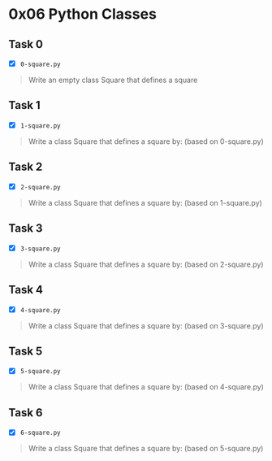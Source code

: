 # 0x06 Python Classes

## Task 0
- [x] `0-square.py`
> Write an empty class Square that defines a square

## Task 1
- [x] `1-square.py`
> Write a class Square that defines a square by: (based on 0-square.py)

## Task 2
- [x] `2-square.py`
> Write a class Square that defines a square by: (based on 1-square.py)

## Task 3
- [x] `3-square.py`
> Write a class Square that defines a square by: (based on 2-square.py)

## Task 4
- [x] `4-square.py`
> Write a class Square that defines a square by: (based on 3-square.py)

## Task 5
- [x] `5-square.py`
> Write a class Square that defines a square by: (based on 4-square.py)

## Task 6
- [x] `6-square.py`
> Write a class Square that defines a square by: (based on 5-square.py)
